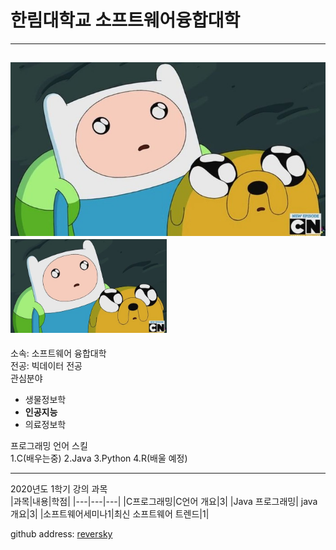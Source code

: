 # 한림대학교 소프트웨어융합대학
---
![Finn_and_jake](/Finn_and_jake.jpg)  
<img src =Finn_and_jake.jpg height = 150 width = 250>
---
소속: 소프트웨어 융합대학  
전공: 빅데이터 전공   
관심분야   
* 생물정보학   
* **인공지능**
* 의료정보학  

프로그래밍 언어 스킬    
1.C(배우는중)
2.Java
3.Python
4.R(배울 예정)

-----

2020년도 1학기 강의 과목   
|과목|내용|학점|
|---|---|---|
|C프로그래밍|C언어 개요|3|
|Java 프로그래밍| java 개요|3|
|소프트웨어세미나1|최신 소프트웨어 트렌드|1|


github address: [reversky][github]

[github]:http://github.com/reversesky
